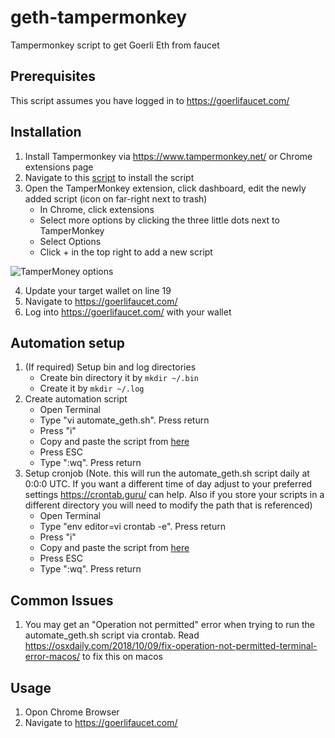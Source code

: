 # geth-tampermonkey
Tampermonkey script to get Goerli Eth from faucet

## Prerequisites
This script assumes you have logged in to https://goerlifaucet.com/ 

## Installation

1. Install Tampermonkey via https://www.tampermonkey.net/ or Chrome extensions page
2. Navigate to this [script](goerli-faucet.user.js) to install the script
3. Open the TamperMonkey extension, click dashboard, edit the newly added script (icon on far-right next to trash)
   - In Chrome, click extensions
   - Select more options by clicking the three little dots next to TamperMonkey
   - Select Options
   - Click + in the top right to add a new script

  ![TamperMoney options](tempermonkey_options.png)
  
4. Update your target wallet on line 19
5. Navigate to https://goerlifaucet.com/ 
6. Log into https://goerlifaucet.com/ with your wallet


## Automation setup
1. (If required) Setup bin and log directories
   - Create bin directory it by ```mkdir ~/.bin```
   - Create it by ```mkdir ~/.log```
2. Create automation script
   - Open Terminal
   - Type "vi automate_geth.sh". Press return
   - Press "i"
   - Copy and paste the script from [here](automate_geth.sh)
   - Press ESC
   - Type ":wq". Press return
2. Setup cronjob (Note. this will run the automate_geth.sh script daily at 0:0:0 UTC. If you want a different time of day adjust to your preferred settings https://crontab.guru/ can help. Also if you store your scripts in a different directory you will need to modify the path that is referenced)
   - Open Terminal
   - Type "env editor=vi crontab -e". Press return
   - Press "i"
   - Copy and paste the script from [here](crontab.example)
   - Press ESC
   - Type ":wq". Press return

## Common Issues
1. You may get an "Operation not permitted" error when trying to run the automate_geth.sh script via crontab. Read https://osxdaily.com/2018/10/09/fix-operation-not-permitted-terminal-error-macos/ to fix this on macos


## Usage
1. Opon Chrome Browser
2. Navigate to https://goerlifaucet.com/ 
